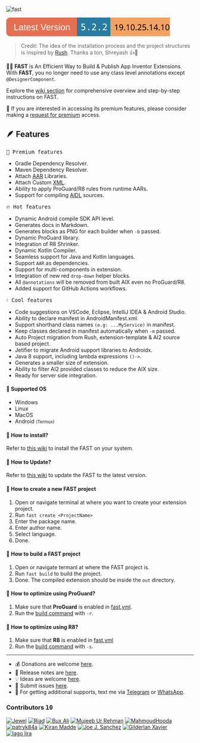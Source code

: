 ![fast](https://github.com/user-attachments/assets/1af854f5-fdb8-493a-8f07-be58ed8c2af3)

<img src="https://raw.githubusercontent.com/jewelshkjony/fast-cli/refs/heads/main/schema/version.svg" alt="Version Badge"/>

> Credit: The idea of the installation process and the project structures is inspired by [Rush](https://github.com/shreyashsaitwal/rush-cli/tree/main). Thanks a ton, Shreyash 👍🎁

🏃‍♂️ **FAST** is An Efficient Way to Build & Publish App Inventor Extensions.\
With **FAST**, you no longer need to use any class level annotations except `@DesignerComponent`.

Explore the [wiki section](https://github.com/jewelshkjony/fast-cli/wiki) for comprehensive overview and step-by-step instructions on FAST.

🏅 If you are interested in accessing its premium features, please consider making a [request for premium](https://buymeacoffee.com/jewelshkjony/e/412700) access.

## 🪶 Features
<kbd>🥇 Premium features</kbd>
- Gradle Dependency Resolver.
- Maven Dependency Resolver.
- Attach [AAR](https://github.com/mit-cml/appinventor-sources/pull/3555) Libraries.
- Attach Custom [XML](https://github.com/mit-cml/appinventor-sources/pull/3292).
- Ability to apply ProGuard/R8 rules from runtime AARs.
- Support for compiling [AIDL](https://developer.android.com/develop/background-work/services/aidl) sources.

<kbd>🔥 Hot features</kbd>
- Dynamic Android compile SDK API level.
- Generates docs in Markdown.
- Generates blocks as PNG for each builder when `-b` passed.
- Dynamic ProGuard library.
- Integration of R8 Shrinker.
- Dynamic Kotlin Compiler.
- Seamless support for Java and Kotlin languages.
- Support `AAR` as dependencies.
- Support for multi-components in extension.
- Integration of new red <small><kbd>drop-down</kbd></small> helper blocks.
- All `@annotations` will be removed from built AIX even no ProGuard/R8.
- Added support for GitHub Actions workflows.

<kbd>💧 Cool features</kbd>
- Code suggestions on VSCode, Eclipse, IntelliJ IDEA & Android Studio.
- Ability to declare manifest in AndroidManifest.xml.
- Support shorthand class names `(e.g: ...MyService)` in manifest.
- Keep classes declared in manifest automatically when `-m` passed.
- Auto Project migration from Rush, extension-template & AI2 source based project.
- Jetifier to migrate Android support libraries to Androidx.
- Java 8 support, including lambda expressions `()->`.
- Generates a smaller size of extension.
- Ability to filter AI2 provided classes to reduce the AIX size.
- Ready for server side integration.

#### 🤝 Supported OS
- Windows
- Linux
- MacOS
- Android <small>(Termux)</small>

#### 🤔 How to install?
Refer to [this wiki](https://github.com/jewelshkjony/fast-cli/wiki/Installation) to  install the FAST on your system.

#### 🤔 How to Update?
Refer to [this wiki](https://github.com/jewelshkjony/fast-cli/wiki/Upgradation) to update the FAST to the latest version.

#### 🤔 How to create a new FAST project
1. Open or navigate terminal at where you want to create your extension project.
2. Run `fast create <ProjectName>`
3. Enter the package name.
4. Enter author name.
5. Select language.
6. Done.

#### 🤔 How to build a FAST project
1. Open or navigate termanl at where the FAST project is.
2. Run `fast build` to build the project.
3. Done. The compiled extension should be inside the `out` directory.

#### 🤔 How to optimize using ProGuard?
1. Make sure that **ProGuard** is enabled in [fast.yml](https://github.com/jewelshkjony/fast-cli/wiki/Config%E2%80%90File%E2%80%90(fast.yml)).
2. Run the [build command](https://github.com/jewelshkjony/fast-cli/wiki/Build%E2%80%90Command) with `-r`.

#### 🤔 How to optimize using R8?
1. Make sure that **R8** is enabled in [fast.yml](https://github.com/jewelshkjony/fast-cli/wiki/Config%E2%80%90File%E2%80%90(fast.yml))
2. Run the [build command](https://github.com/jewelshkjony/fast-cli/wiki/Build%E2%80%90Command) with `-s`.
* **

* 💰 Donations are welcome [here](https://buymeacoffee.com/jewelshkjony).
* 📝 Release notes are [here](https://github.com/jewelshkjony/fast-cli/blob/main/ReleaseNotes.md).
* 💡 Ideas are welcome [here](https://github.com/jewelshkjony/fast-cli/discussions).
* 🐛 Submit issues [here](https://github.com/jewelshkjony/fast-cli/issues).
* 🤝 For getting additional supports, text me via [Telegram](https://t.me/jewelshkjony) or [WhatsApp](https://wa.me/8801775668913).

### Contributors <kbd>10</kbd>
<a href="https://github.com/jewelshkjony/fast-cli/blob/main/CONTRIBUTORS.md#1--jewel-owner" target="_blank"><img src="https://github.com/jewelshkjony.png" alt="Jewel" width="40" height="40"/></a> <a href="https://github.com/jewelshkjony/fast-cli/blob/main/CONTRIBUTORS.md#2--riaddeveloper-contributor" target="_blank"><img src="https://github.com/RiadDeveloper.png" alt="Riad" width="40" height="40"/></a> <a href="https://github.com/jewelshkjony/fast-cli/blob/main/CONTRIBUTORS.md#3--bux-ali-contributor" target="_blank"><img src="https://github.com/buxipro.png" alt="Bux Ali" width="40" height="40"/></a> <a href="https://github.com/jewelshkjony/fast-cli/blob/main/CONTRIBUTORS.md#4--mujeeb-ur-rehman-contributor" target="_blank"><img src="https://github.com/lilmujeeb.png" alt="Mujeeb Ur Rehman" width="40" height="40"/></a> <a href="https://github.com/jewelshkjony/fast-cli/blob/main/CONTRIBUTORS.md#5--aemo-developer-contributor" target="_blank"><img src="https://github.com/MahmoudHooda2019.png" alt="MahmoudHooda" width="40" height="40"/></a> <a href="https://github.com/jewelshkjony/fast-cli/blob/main/CONTRIBUTORS.md#6--patryk-fraczek-contributor" target="_blank"><img src="https://github.com/patryk84a.png" alt="patryk84a" width="40" height="40"/></a> <a href="https://github.com/jewelshkjony/fast-cli/blob/main/CONTRIBUTORS.md#7--the-k-studio-contributor" target="_blank"><img src="https://github.com/TheKStudio25.png" alt="
Kiran Madde" width="40" height="40"/></a> <a href="https://github.com/jewelshkjony/fast-cli/blob/main/CONTRIBUTORS.md#8--joe-j-sanchez-contributor" target="_blank"><img src="https://github.com/Joejsanz.png" alt="Joe J. Sanchez" width="40" height="40"/></a> <a href="https://github.com/jewelshkjony/fast-cli/blob/main/CONTRIBUTORS.md#9--gilderlan-xavier-contributor" target="_blank"><img src="https://github.com/GXDEVS.png" alt="Gilderlan Xavier" width="40" height="40"/></a> <a href="https://github.com/jewelshkjony/fast-cli/blob/main/CONTRIBUTORS.md#10--iago-lira-contributor" target="_blank"><img src="https://github.com/iagolirapasssos.png" alt="Iago lira" width="40" height="40"/></a>
